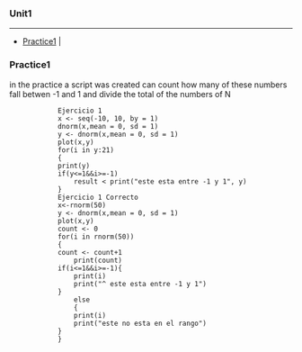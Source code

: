### Unit1
---
* [Practice1](#Practice1) |

### Practice1
in the practice a script was created can count how many of these numbers fall betwen -1 and 1 and divide the total of the numbers of N

                Ejercicio 1
                x <- seq(-10, 10, by = 1)
                dnorm(x,mean = 0, sd = 1)
                y <- dnorm(x,mean = 0, sd = 1)
                plot(x,y)
                for(i in y:21)
                {
                print(y)
                if(y<=1&&i>=-1)
                    result < print("este esta entre -1 y 1", y)
                }
                Ejercicio 1 Correcto
                x<-rnorm(50)
                y <- dnorm(x,mean = 0, sd = 1)
                plot(x,y)
                count <- 0
                for(i in rnorm(50))
                {
                count <- count+1
                    print(count)
                if(i<=1&&i>=-1){
                    print(i)
                    print("^ este esta entre -1 y 1")
                }
                    else
                    {
                    print(i)
                    print("este no esta en el rango")
                }
                }